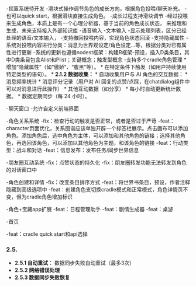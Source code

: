 -摇篮系统待开发
  -滑块式操作调节角色的成长方向，根据角色投喂/聊天补充。
  -也可以quick start，根据滑块直接生成角色。
  -成长过程支持滑块调节
  -经过投喂来生成角色，本质上是有一个心理分析器，基于当前的角色成长状态， 来推理和生成，未来支持接入外部知识库
    -语音输入
    -文本输入
    -显示处理列表，区分已经处理的语音/文本输入，
    -支持撤回投喂内容，实现角色状态回滚
  -支持隐藏属性
  -系统对投喂内容进行分类：消息为世界观设定/角色设定...等，根据分类对已有属性进行更新
  -系统的更新也遵循nodest框架：构建R框架-预设，插入D类条目，其中D类条目包含Alist和Plist；关键概念；触发型概念
  -支持多个cradle角色管理
    *   增加“隐藏属性”（如“傲娇”、“腹黑”等）。
    *   在特定条件下触发（如用户持续使用特定类型的语句）。
    *   **2.1.2 数据收集：**
    *   自动收集用户与 AI 角色的交互数据：
        *   消息频率统计
        *   消息评分记录（用户对 AI 回复的点赞/点踩，在chatdialog组件中可以对消息进行此操作）
        *   其他互动数据（如分享）
    *   每小时自动更新统计数据。
    *   数据定期同步（每 24 小时）。

-聊天窗口
 -允许自定义前端界面



-角色关系系统
 -fix：检查行动的触发是否正常，或者是否过于严苛
 -feat：character页面优化，关系图谱应该单独开辟一个标签栏展示。点击画布可以添加角色。添加角色后，选中角色为主体，可以添加和其他角色的链接；选择其他角色，再选回该角色，可以添加以其他角色为主题，和该角色的链接
 -feat：行动类型：战斗和对话
 -feat：信息发布：发布任务/同步世界信息



-朋友圈互动系统
 -fix：点赞状态的持久化
 -fix：朋友圈转发功能无法转发到角色的对话窗口中

-角色创建和详情
 -fix：改变条目排序方式
 -feat：将世界书条目，预设，作者注释隐藏到高级选项中
 -feat：创建角色支切换cradle模式和正常模式，角色详情页不变，但为cradle角色增加标识

-角色+宝藏app扩展
 -feat：日程管理助手
 -feat：剧情生成器
 -feat：桌游


-首页

  -feat：cradle quick start和api选择


### 2.5.
*   **2.5.1 自动重试：** 数据同步失败自动重试（最多3次）
*   **2.5.2 网络错误处理**
*   **2.5.3 数据同步失败恢复**